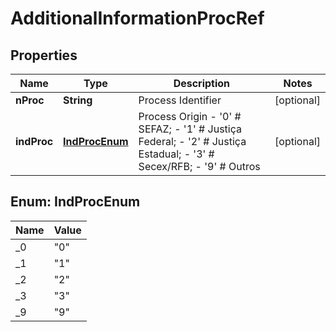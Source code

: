 
# AdditionalInformationProcRef

## Properties
Name | Type | Description | Notes
------------ | ------------- | ------------- | -------------
**nProc** | **String** | Process Identifier |  [optional]
**indProc** | [**IndProcEnum**](#IndProcEnum) | Process Origin - &#39;0&#39; # SEFAZ; - &#39;1&#39; # Justiça Federal; - &#39;2&#39; # Justiça Estadual; - &#39;3&#39; # Secex/RFB; - &#39;9&#39; # Outros  |  [optional]


<a name="IndProcEnum"></a>
## Enum: IndProcEnum
Name | Value
---- | -----
_0 | &quot;0&quot;
_1 | &quot;1&quot;
_2 | &quot;2&quot;
_3 | &quot;3&quot;
_9 | &quot;9&quot;



